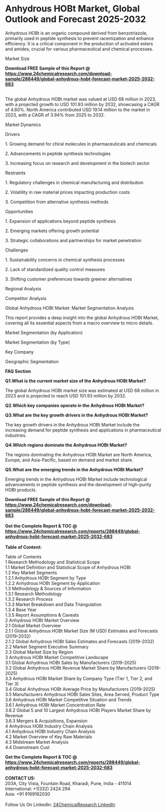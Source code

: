 <h1>Anhydrous HOBt Market, Global Outlook and Forecast 2025-2032</h1><p>Anhydrous HOBt is an organic compound derived from benzotriazole, primarily used in peptide synthesis to prevent racemization and enhance efficiency. It is a critical component in the production of activated esters and amides, crucial for various pharmaceutical and chemical processes.</p><p>
Market Size</p><p>
</p><div><b>Download FREE Sample of this Report @ 
            <a href="https://www.24chemicalresearch.com/download-sample/288449/global-anhydrous-hobt-forecast-market-2025-2032-683">
            https://www.24chemicalresearch.com/download-sample/288449/global-anhydrous-hobt-forecast-market-2025-2032-683</a></b></div><br><p>The global Anhydrous HOBt market was valued at USD 68 million in 2023, with a projected growth to USD 101.93 million by 2032, showcasing a CAGR of 4.60%. North America contributed USD 19.14 million to the market in 2023, with a CAGR of 3.94% from 2025 to 2032.</p><p>
Market Dynamics</p><p>
Drivers</p><p>
</p><p>1. Growing demand for chiral molecules in pharmaceuticals and chemicals</p><p>
</p><p>2. Advancements in peptide synthesis technologies</p><p>
</p><p>3. Increasing focus on research and development in the biotech sector</p><p>
Restraints</p><p>
</p><p>1. Regulatory challenges in chemical manufacturing and distribution</p><p>
</p><p>2. Volatility in raw material prices impacting production costs</p><p>
</p><p>3. Competition from alternative synthesis methods</p><p>
Opportunities</p><p>
</p><p>1. Expansion of applications beyond peptide synthesis</p><p>
</p><p>2. Emerging markets offering growth potential</p><p>
</p><p>3. Strategic collaborations and partnerships for market penetration</p><p>
Challenges</p><p>
</p><p>1. Sustainability concerns in chemical synthesis processes</p><p>
</p><p>2. Lack of standardized quality control measures</p><p>
</p><p>3. Shifting customer preferences towards greener alternatives</p><p>
Regional Analysis</p><p>
</p><p>
Competitor Analysis</p><p>
</p><p>
</p><p>

Global Anhydrous HOBt Market: Market Segmentation Analysis</p><p>
</p><p>This report provides a deep insight into the global Anhydrous HOBt Market, covering all its essential aspects from a macro overview to micro details.</p><p>
Market Segmentation (by Application)</p><p>
</p><p>
Market Segmentation (by Type)</p><p>
</p><p>
Key Company</p><p>
</p><p>
Geographic Segmentation</p><p>
</p><p>
<strong>FAQ Section</strong></p><p>
<strong>Q1.What is the current market size of the Anhydrous HOBt Market?</strong></p><p>
</p><p>The global Anhydrous HOBt market size was estimated at USD 68 million in 2023 and is projected to reach USD 101.93 million by 2032.</p><p>
<strong>Q2.Which key companies operate in the Anhydrous HOBt Market?</strong></p><p>
</p><p>
<strong>Q3.What are the key growth drivers in the Anhydrous HOBt Market?</strong></p><p>
</p><p>The key growth drivers in the Anhydrous HOBt Market include the increasing demand for peptide synthesis and applications in pharmaceutical industries.</p><p>
<strong>Q4.Which regions dominate the Anhydrous HOBt Market?</strong></p><p>
</p><p>The regions dominating the Anhydrous HOBt Market are North America, Europe, and Asia-Pacific, based on demand and market share.</p><p>
<strong>Q5.What are the emerging trends in the Anhydrous HOBt Market?</strong></p><p>
</p><p>Emerging trends in the Anhydrous HOBt Market include technological advancements in peptide synthesis and the development of high-purity HOBt products.</p><div><b>Download FREE Sample of this Report @ 
            <a href="https://www.24chemicalresearch.com/download-sample/288449/global-anhydrous-hobt-forecast-market-2025-2032-683">
            https://www.24chemicalresearch.com/download-sample/288449/global-anhydrous-hobt-forecast-market-2025-2032-683</a></b></div><br><div><b>Get the Complete Report & TOC @ 
            <a href="https://www.24chemicalresearch.com/reports/288449/global-anhydrous-hobt-forecast-market-2025-2032-683">
            https://www.24chemicalresearch.com/reports/288449/global-anhydrous-hobt-forecast-market-2025-2032-683</a></b></div><br>
            <b>Table of Content:</b><p>Table of Contents<br />
1 Research Methodology and Statistical Scope<br />
1.1 Market Definition and Statistical Scope of Anhydrous HOBt<br />
1.2 Key Market Segments<br />
1.2.1 Anhydrous HOBt Segment by Type<br />
1.2.2 Anhydrous HOBt Segment by Application<br />
1.3 Methodology & Sources of Information<br />
1.3.1 Research Methodology<br />
1.3.2 Research Process<br />
1.3.3 Market Breakdown and Data Triangulation<br />
1.3.4 Base Year<br />
1.3.5 Report Assumptions & Caveats<br />
2 Anhydrous HOBt Market Overview<br />
2.1 Global Market Overview<br />
2.1.1 Global Anhydrous HOBt Market Size (M USD) Estimates and Forecasts (2019-2032)<br />
2.1.2 Global Anhydrous HOBt Sales Estimates and Forecasts (2019-2032)<br />
2.2 Market Segment Executive Summary<br />
2.3 Global Market Size by Region<br />
3 Anhydrous HOBt Market Competitive Landscape<br />
3.1 Global Anhydrous HOBt Sales by Manufacturers (2019-2025)<br />
3.2 Global Anhydrous HOBt Revenue Market Share by Manufacturers (2019-2025)<br />
3.3 Anhydrous HOBt Market Share by Company Type (Tier 1, Tier 2, and Tier 3)<br />
3.4 Global Anhydrous HOBt Average Price by Manufacturers (2019-2025)<br />
3.5 Manufacturers Anhydrous HOBt Sales Sites, Area Served, Product Type<br />
3.6 Anhydrous HOBt Market Competitive Situation and Trends<br />
3.6.1 Anhydrous HOBt Market Concentration Rate<br />
3.6.2 Global 5 and 10 Largest Anhydrous HOBt Players Market Share by Revenue<br />
3.6.3 Mergers & Acquisitions, Expansion<br />
4 Anhydrous HOBt Industry Chain Analysis<br />
4.1 Anhydrous HOBt Industry Chain Analysis<br />
4.2 Market Overview of Key Raw Materials<br />
4.3 Midstream Market Analysis<br />
4.4 Downstream Cust</p><div><b>Get the Complete Report & TOC @ 
            <a href="https://www.24chemicalresearch.com/reports/288449/global-anhydrous-hobt-forecast-market-2025-2032-683">
            https://www.24chemicalresearch.com/reports/288449/global-anhydrous-hobt-forecast-market-2025-2032-683</a></b></div><br><b>CONTACT US:</b><br>
            203A, City Vista, Fountain Road, Kharadi, Pune, India - 411014<br>
            International: +1(332) 2424 294<br>
            Asia: +91 9169162030 <br><br>
            Follow Us On LinkedIn: <a href="https://www.linkedin.com/company/24chemicalresearch/">24ChemicalResearch LinkedIn</a>